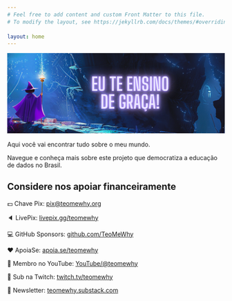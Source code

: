 ```yaml
---
# Feel free to add content and custom Front Matter to this file.
# To modify the layout, see https://jekyllrb.com/docs/themes/#overriding-theme-defaults

layout: home
---
```


<img class="image" src="/assets/images/eu_te_ensino_2.png" alt="Dados">

Aqui você vai encontrar tudo sobre o meu mundo.

Navegue e conheça mais sobre este projeto que democratiza a educação de dados no Brasil.

## Considere nos apoiar financeiramente

:dollar: Chave Pix: pix@teomewhy.org

:speaker: LivePix: [livepix.gg/teomewhy](https://livepix.gg/teomewhy)

:computer: GitHub Sponsors: [github.com/TeoMeWhy](https:github.com/sponsors/TeoMeWhy)

:heart: ApoiaSe: [apoia.se/teomewhy](https://apoia.se/teomewhy)

:movie_camera: Membro no YouTube: [YouTube/@teomewhy](https://youtube.com/@teomewhy/membership)

:microphone: Sub na Twitch: [twitch.tv/teomewhy](https://twitch.tv/teomewhy)

:incoming_envelope: Newsletter: [teomewhy.substack.com](https://teomewhy.substack.com/)
